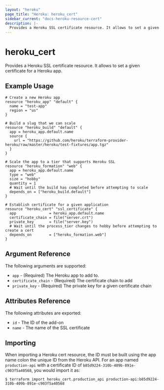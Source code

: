 ```yaml
---
layout: "heroku"
page_title: "Heroku: heroku_cert"
sidebar_current: "docs-heroku-resource-cert"
description: |-
  Provides a Heroku SSL certificate resource. It allows to set a given certificate for a Heroku app.
---
```


# heroku\_cert

Provides a Heroku SSL certificate resource. It allows to set a given certificate for a Heroku app.

## Example Usage

```hcl-terraform
# Create a new Heroku app
resource "heroku_app" "default" {
  name = "test-app"
  region = "us"
}

# Build a slug that we can scale
resource "heroku_build" "default" {
  app = heroku_app.default.name
  source {
    url = "https://github.com/heroku/terraform-provider-heroku/raw/master/heroku/test-fixtures/app.tgz"
  }
}

# Scale the app to a tier that supports Heroku SSL
resource "heroku_formation" "web" {
  app = heroku_app.default.name
  type = "web"
  size = "hobby"
  quantity = 1
  # Wait until the build has completed before attempting to scale
  depends_on = ["heroku_build.default"]
}

# Establish certificate for a given application
resource "heroku_cert" "ssl_certificate" {
  app               = heroku_app.default.name
  certificate_chain = file("server.crt")
  private_key       = file("server.key")
  # Wait until the process_tier changes to hobby before attempting to create a cert
  depends_on        = ["heroku_formation.web"]
}
```

## Argument Reference

The following arguments are supported:

* `app` - (Required) The Heroku app to add to.
* `certificate_chain` - (Required) The certificate chain to add
* `private_key` - (Required) The private key for a given certificate chain

## Attributes Reference

The following attributes are exported:

* `id` - The ID of the add-on
* `name` - The name of the SSL certificate

## Importing

When importing a Heroku cert resource, the ID must be built using the app name colon the unique ID from the Heroku API. For an app named `production-api` with a certificate ID of `b85d9224-310b-409b-891e-c903f5a40568`, you would import it as: 

```
$ terraform import heroku_cert.production_api production-api:b85d9224-310b-409b-891e-c903f5a40568
```
